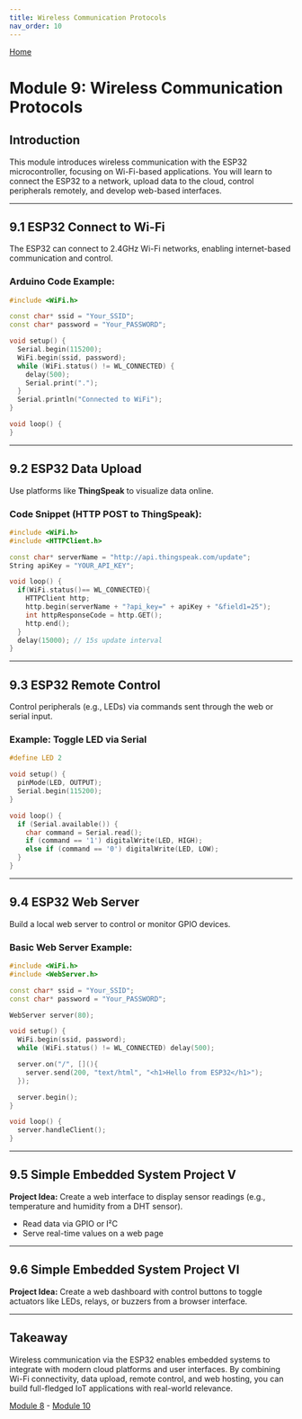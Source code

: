 ```yaml
---
title: Wireless Communication Protocols
nav_order: 10
---
```

[Home](index.md)

# Module 9: Wireless Communication Protocols

## Introduction

This module introduces wireless communication with the ESP32 microcontroller, focusing on Wi-Fi-based applications. You will learn to connect the ESP32 to a network, upload data to the cloud, control peripherals remotely, and develop web-based interfaces.

---

## 9.1 ESP32 Connect to Wi-Fi

The ESP32 can connect to 2.4GHz Wi-Fi networks, enabling internet-based communication and control.

### Arduino Code Example:
```cpp
#include <WiFi.h>

const char* ssid = "Your_SSID";
const char* password = "Your_PASSWORD";

void setup() {
  Serial.begin(115200);
  WiFi.begin(ssid, password);
  while (WiFi.status() != WL_CONNECTED) {
    delay(500);
    Serial.print(".");
  }
  Serial.println("Connected to WiFi");
}

void loop() {
}
```

---

## 9.2 ESP32 Data Upload

Use platforms like **ThingSpeak** to visualize data online.

### Code Snippet (HTTP POST to ThingSpeak):
```cpp
#include <WiFi.h>
#include <HTTPClient.h>

const char* serverName = "http://api.thingspeak.com/update";
String apiKey = "YOUR_API_KEY";

void loop() {
  if(WiFi.status()== WL_CONNECTED){
    HTTPClient http;
    http.begin(serverName + "?api_key=" + apiKey + "&field1=25");
    int httpResponseCode = http.GET();
    http.end();
  }
  delay(15000); // 15s update interval
}
```

---

## 9.3 ESP32 Remote Control

Control peripherals (e.g., LEDs) via commands sent through the web or serial input.

### Example: Toggle LED via Serial
```cpp
#define LED 2

void setup() {
  pinMode(LED, OUTPUT);
  Serial.begin(115200);
}

void loop() {
  if (Serial.available()) {
    char command = Serial.read();
    if (command == '1') digitalWrite(LED, HIGH);
    else if (command == '0') digitalWrite(LED, LOW);
  }
}
```

---

## 9.4 ESP32 Web Server

Build a local web server to control or monitor GPIO devices.

### Basic Web Server Example:
```cpp
#include <WiFi.h>
#include <WebServer.h>

const char* ssid = "Your_SSID";
const char* password = "Your_PASSWORD";

WebServer server(80);

void setup() {
  WiFi.begin(ssid, password);
  while (WiFi.status() != WL_CONNECTED) delay(500);

  server.on("/", [](){
    server.send(200, "text/html", "<h1>Hello from ESP32</h1>");
  });

  server.begin();
}

void loop() {
  server.handleClient();
}
```

---

## 9.5 Simple Embedded System Project V

**Project Idea:** Create a web interface to display sensor readings (e.g., temperature and humidity from a DHT sensor).

- Read data via GPIO or I²C
- Serve real-time values on a web page

---

## 9.6 Simple Embedded System Project VI

**Project Idea:** Create a web dashboard with control buttons to toggle actuators like LEDs, relays, or buzzers from a browser interface.

---

## Takeaway

Wireless communication via the ESP32 enables embedded systems to integrate with modern cloud platforms and user interfaces. By combining Wi-Fi connectivity, data upload, remote control, and web hosting, you can build full-fledged IoT applications with real-world relevance.

[Module 8](module8.md) - [Module 10](module10.md)
